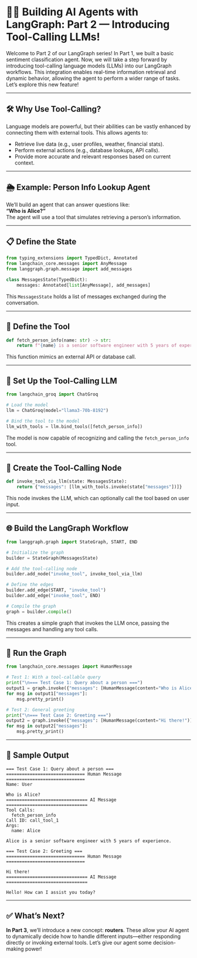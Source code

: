 # 🦜🔗 Building AI Agents with LangGraph: Part 2 — Introducing Tool-Calling LLMs!

Welcome to Part 2 of our LangGraph series! In Part 1, we built a basic sentiment classification agent. Now, we will take a step forward by introducing tool-calling language models (LLMs) into our LangGraph workflows. This integration enables real-time information retrieval and dynamic behavior, allowing the agent to perform a wider range of tasks. Let’s explore this new feature!

---

## 🛠️ Why Use Tool-Calling?

Language models are powerful, but their abilities can be vastly enhanced by connecting them with external tools. This allows agents to:

- Retrieve live data (e.g., user profiles, weather, financial stats).
- Perform external actions (e.g., database lookups, API calls).
- Provide more accurate and relevant responses based on current context.

---

## 🌦️ Example: Person Info Lookup Agent

We’ll build an agent that can answer questions like:  
**“Who is Alice?”**  
The agent will use a tool that simulates retrieving a person’s information.

---

## 📋 Define the State

```python
from typing_extensions import TypedDict, Annotated
from langchain_core.messages import AnyMessage
from langgraph.graph.message import add_messages

class MessagesState(TypedDict):
    messages: Annotated[list[AnyMessage], add_messages]
```

This `MessagesState` holds a list of messages exchanged during the conversation.

---

## 🔧 Define the Tool

```python
def fetch_person_info(name: str) -> str:
    return f"{name} is a senior software engineer with 5 years of experience."
```

This function mimics an external API or database call.

---

## 💬 Set Up the Tool-Calling LLM

```python
from langchain_groq import ChatGroq

# Load the model
llm = ChatGroq(model="llama3-70b-8192")

# Bind the tool to the model
llm_with_tools = llm.bind_tools([fetch_person_info])
```

The model is now capable of recognizing and calling the `fetch_person_info` tool.

---

## 🧠 Create the Tool-Calling Node

```python
def invoke_tool_via_llm(state: MessagesState):
    return {"messages": [llm_with_tools.invoke(state["messages"])]}
```

This node invokes the LLM, which can optionally call the tool based on user input.

---

## 🌐 Build the LangGraph Workflow

```python
from langgraph.graph import StateGraph, START, END

# Initialize the graph
builder = StateGraph(MessagesState)

# Add the tool-calling node
builder.add_node("invoke_tool", invoke_tool_via_llm)

# Define the edges
builder.add_edge(START, "invoke_tool")
builder.add_edge("invoke_tool", END)

# Compile the graph
graph = builder.compile()
```

This creates a simple graph that invokes the LLM once, passing the messages and handling any tool calls.

---

## 🧪 Run the Graph

```python
from langchain_core.messages import HumanMessage

# Test 1: With a tool-callable query
print("\n=== Test Case 1: Query about a person ===")
output1 = graph.invoke({"messages": [HumanMessage(content="Who is Alice?", name="User")]})
for msg in output1["messages"]:
    msg.pretty_print()

# Test 2: General greeting
print("\n=== Test Case 2: Greeting ===")
output2 = graph.invoke({"messages": [HumanMessage(content="Hi there!")]})
for msg in output2["messages"]:
    msg.pretty_print()
```

---

## 🧾 Sample Output

```
=== Test Case 1: Query about a person ===
============================== Human Message ==============================
Name: User

Who is Alice?
=============================== AI Message ===============================
Tool Calls:
  fetch_person_info
Call ID: call_tool_1
Args:
  name: Alice

Alice is a senior software engineer with 5 years of experience.

=== Test Case 2: Greeting ===
============================== Human Message ==============================

Hi there!
=============================== AI Message ===============================

Hello! How can I assist you today?
```

---

## ✅ What’s Next?

**In Part 3**, we’ll introduce a new concept: **routers**. These allow your AI agent to dynamically decide how to handle different inputs—either responding directly or invoking external tools. Let’s give our agent some decision-making power!